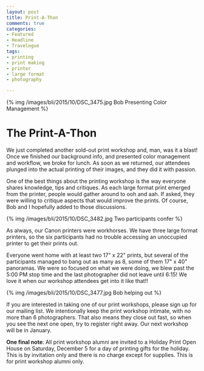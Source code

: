 ```yaml
---
layout: post
title: Print-A-Thon
comments: true
categories:
- Featured
- Headline
- Travelogue
tags:
- printing
- print making
- printer
- large format
- photography

---
```


{% img /images/bli/2015/10/DSC_3475.jpg Bob Presenting Color Management %}

# The Print-A-Thon

We just completed another sold-out print workshop and, man, was it a blast! Once we finished our background info, and presented color management and workflow, we broke for lunch. As soon as we returned, our attendees plunged into the actual printing of their images, and they did it with passion.

<!--more-->

One of the best things about the printing workshop is the way everyone shares knowledge, tips and critiques. As each large format print emerged from the printer, people would gather around to ooh and aah. If asked, they were willing to critique aspects that would improve the prints. Of course, Bob and I hopefully added to those discussions. 

{% img /images/bli/2015/10/DSC_3482.jpg Two participants confer %}

As always, our Canon printers were workhorses. We have three large format printers, so the six participants had no trouble accessing an unoccupied printer to get their prints out. 

Everyone went home with at least two 17" x 22" prints, but several of the participants managed to bang out as many as 8, some of them 17" x 40" panoramas. We were so focused on what we were doing, we blew past the 5:00 PM stop time and the last photographer did not leave until 6:15! We love it when our workshop attendees get into it like that!!

{% img /images/bli/2015/10/DSC_3477.jpg Bob helping out %}

If you are interested in taking one of our print workshops, please sign up for our mailing list. We intentionally keep the print workshop intimate, with no more than 6 photographers. That also means they close out fast, so when you see the next one open, try to register right away. Our next workshop will be in January. 

**One final note**: All print workshop alumni are invited to a Holiday Print Open House on Saturday, December 5 for a day of printing gifts for the holiday. This is by invitation only and there is no charge except for supplies. This is for print workshop alumni only. 
